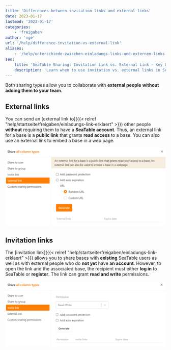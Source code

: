 ```yaml
---
title: 'Differences between invitation links and external links'
date: 2023-01-17
lastmod: '2023-01-17'
categories:
    - 'freigaben'
author: 'vge'
url: '/help/difference-invitation-vs-external-link'
aliases:
    - '/help/unterschiede-zwischen-einladungs-links-und-externen-links'
seo:
    title: 'SeaTable Sharing: Invitation Link vs. External Link – Key Differences Explained'
    description: 'Learn when to use invitation vs. external links in SeaTable: restrict private access, offer public read-only sharing or embed data directly on web—side-by-side guide.'
---
```


Both sharing types allow you to collaborate with **external people** **without adding them to your team**.

## External links

You can send an [external link to]({{< relref "help/startseite/freigaben/einladungs-link-erklaert" >}}) other people **without** requiring them to have a **SeaTable account**. Thus, an external link for a base is a **public link** that grants **read access** to a base. You can also use an external link to embed a base in a web page.

![Difference between External-Link and Invitation-Link_here the External-Link](images/unterschied-zwischen-einladungs-link-und-externem-link.png)

## Invitation links

The [invitation link]({{< relref "help/startseite/freigaben/einladungs-link-erklaert" >}}) allows you to share bases with **existing** SeaTable users as well as with external people who do **not yet** have **an account**. However, to open the link and the associated base, the recipient must either **log in** to SeaTable or **register**. The link can grant **read and write** permissions.

![Difference between Invitation Link and External Link_here the Invitation Link](images/unterschied-zwischen-einladungs-link-und-externem-link-2.png)
